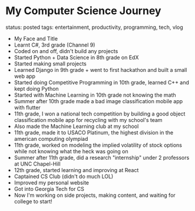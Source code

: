 # My Computer Science Journey

status: posted
tags: entertainment, productivity, programming, tech, vlog

- My Face and Title
- Learnt C#, 3rd grade (Channel 9)
- Coded on and off, didn't build any projects
- Started Python + Data Science in 8th grade on EdX
- Started making small projects
- Learned Django in 9th grade + went to first hackathon and built a small web app
- Started doing Competitive Programming in 10th grade, learned C++ and kept doing Python
- Started with Machine Learning in 10th grade not knowing the math
- Summer after 10th grade made a bad image classification mobile app with flutter
- 11th grade, I won a national tech competition by building a good object classification mobile app for recycling with my school's team
- Also made the Machine Learning club at my school
- 11th grade, made it to USACO Platinum, the highest division in the american computing olympiad
- 11th grade, worked on modeling the implied volatility of stock options while not knowing what the heck was going on
- Summer after 11th grade, did a research "internship" under 2 professors at UNC Chapel-Hill
- 12th grade, started learning and improving at React
- Captained CS Club (didn't do much LOL)
- Improved my personal website
- Got into Georgia Tech for CS
- Now I'm working on side projects, making content, and waiting for college to start!